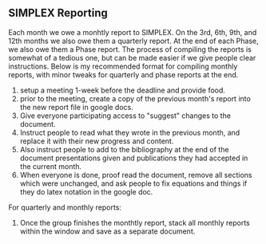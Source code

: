 ## SIMPLEX Reporting

Each month we owe a monhtly report to SIMPLEX. On the 3rd, 6th, 9th, and 12th months we also owe them a quarterly report. At the end of each Phase, we also owe them a Phase report. The process of compiling the reports is somewhat of a tedious one, but can be made easier if we give people clear instructions. Below is my recommended format for compiling monthly reports, with minor tweaks for quarterly and phase reports at the end.

1. setup a meeting 1-week before the deadline and provide food.
2. prior to the meeting, create a copy of the previous month's report into the new report file in google docs.
3. Give everyone participating access to "suggest" changes to the document.
4. Instruct people to read what they wrote in the previous month, and replace it with their new progress and content.
5. Also instruct people to add to the bibliography at the end of the document presentations given and publications they had accepted in the current month.
6. When everyone is done, proof read the document, remove all sections which were unchanged, and ask people to fix equations and things if they do latex notation in the google doc.

For quarterly and monthly reports:

1. Once the group finishes the monthtly report, stack all monthly reports within the window and save as a separate document.
